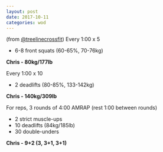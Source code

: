 ```yaml
---
layout: post
date: 2017-10-11
categories: wod
---
```


(from [@treelinecrossfit](http://www.treelinecrossfit.com)) Every 1:00 x 5
- 6-8 front squats (60-65%, 70-76kg)

**Chris - <span>80kg/177lb</span>**

Every 1:00 x 10
- 2 deadlifts (80-85%, 133-142kg)

**Chris - <span>140kg/309lb</span>**

For reps, 3 rounds of 4:00 AMRAP (rest 1:00 between rounds)
- 2 strict muscle-ups
- 10 deadlifts (84kg/185lb)
- 30 double-unders

**Chris - <span>9+2 (3, 3+1, 3+1)</span>**
